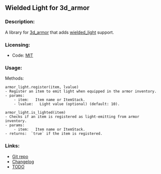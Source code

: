 ## Wielded Light for 3d_armor

### Description:

A library for [3d_armor](https://content.minetest.net/packages/stu/3d_armor/) that adds [wielded_light](https://content.minetest.net/packages/bell07/wielded_light/) support.

### Licensing:

- Code: [MIT](LICENSE.txt)

### Usage:

Methods:
```
armor_light.register(item, lvalue)
- Register an item to emit light when equipped in the armor inventory.
- params:
	- item:   Item name or ItemStack.
	- lvalue:	Light value (optional) (default: 10).

armor_light.is_lighted(item)
- Checks if an item is registered as light-emitting from armor inventory.
- params:
	- item:   Item name or ItemStack.
- returns:  `true` if the item is registered.
```

### Links:

- [Git repo](https://github.com/AntumMT/mod-3d_armor_light)
- [Changelog](changelog.txt)
- [TODO](TODO.txt)
